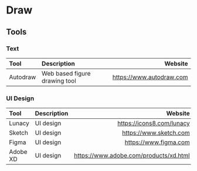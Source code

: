 # Draw

## Tools

### Text

| Tool     | Description                   | Website                  |
| :------- | :---------------------------- | -----------------------: |
| Autodraw | Web based figure drawing tool | https://www.autodraw.com |

### UI Design

| Tool     | Description  | Website                                |
| :------- | :----------- | -------------------------------------: |
| Lunacy   | UI design    | https://icons8.com/lunacy              |
| Sketch   | UI design    | https://www.sketch.com                 |
| Figma    | UI design    | https://www.figma.com                  |
| Adobe XD | UI design    | https://www.adobe.com/products/xd.html |